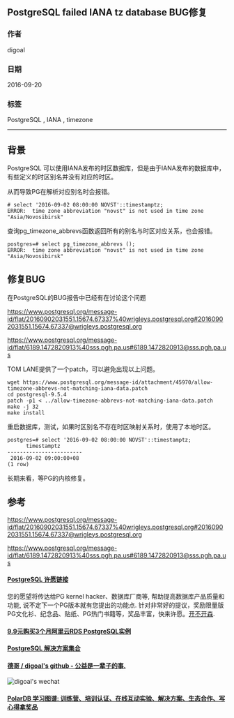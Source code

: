 ## PostgreSQL failed IANA tz database BUG修复
          
### 作者         
digoal          
          
### 日期        
2016-09-20       
          
### 标签        
PostgreSQL , IANA , timezone  
          
----        
          
## 背景  
PostgreSQL 可以使用IANA发布的时区数据库，但是由于IANA发布的数据库中，有些定义的时区别名并没有对应的时区。  
  
从而导致PG在解析对应别名时会报错。  
  
```
# select '2016-09-02 08:00:00 NOVST'::timestamptz;
ERROR:  time zone abbreviation "novst" is not used in time zone "Asia/Novosibirsk"
```
  
查询pg_timezone_abbrevs函数返回所有的别名与时区对应关系，也会报错。  
```
postgres=# select pg_timezone_abbrevs ();
ERROR:  time zone abbreviation "novst" is not used in time zone "Asia/Novosibirsk"
```
  
## 修复BUG
在PostgreSQL的BUG报告中已经有在讨论这个问题  
  
https://www.postgresql.org/message-id/flat/20160902031551.15674.67337%40wrigleys.postgresql.org#20160902031551.15674.67337@wrigleys.postgresql.org  
  
https://www.postgresql.org/message-id/flat/6189.1472820913%40sss.pgh.pa.us#6189.1472820913@sss.pgh.pa.us  
  
TOM LANE提供了一个patch，可以避免出现以上问题。  
  
```
wget https://www.postgresql.org/message-id/attachment/45970/allow-timezone-abbrevs-not-matching-iana-data.patch
cd postgresql-9.5.4
patch -p1 < ../allow-timezone-abbrevs-not-matching-iana-data.patch
make -j 32
make install
```
  
重启数据库，测试，如果时区别名不存在时区映射关系时，使用了本地时区。    
```
postgres=# select '2016-09-02 08:00:00 NOVST'::timestamptz;
      timestamptz       
------------------------
 2016-09-02 09:00:00+08
(1 row)
```
  
长期来看，等PG的内核修复。  
    
## 参考  
  
https://www.postgresql.org/message-id/flat/20160902031551.15674.67337%40wrigleys.postgresql.org#20160902031551.15674.67337@wrigleys.postgresql.org  
  
https://www.postgresql.org/message-id/flat/6189.1472820913%40sss.pgh.pa.us#6189.1472820913@sss.pgh.pa.us  
  
  


  
  
  
  
  
  
  
  
  
  
  
  
  
  
  
  
  
  
  
  
  
  
  
  
  
  
  
  
  
  
  
  
  
  
  
  
  
  
  
  
  
  
  
  
  
  
  
  
  
  
  
  
  
  
  
  
  
  
  
  
  
  
  
  
  
  
  
  
  
  
  
  
  
#### [PostgreSQL 许愿链接](https://github.com/digoal/blog/issues/76 "269ac3d1c492e938c0191101c7238216")
您的愿望将传达给PG kernel hacker、数据库厂商等, 帮助提高数据库产品质量和功能, 说不定下一个PG版本就有您提出的功能点. 针对非常好的提议，奖励限量版PG文化衫、纪念品、贴纸、PG热门书籍等，奖品丰富，快来许愿。[开不开森](https://github.com/digoal/blog/issues/76 "269ac3d1c492e938c0191101c7238216").  
  
  
#### [9.9元购买3个月阿里云RDS PostgreSQL实例](https://www.aliyun.com/database/postgresqlactivity "57258f76c37864c6e6d23383d05714ea")
  
  
#### [PostgreSQL 解决方案集合](https://yq.aliyun.com/topic/118 "40cff096e9ed7122c512b35d8561d9c8")
  
  
#### [德哥 / digoal's github - 公益是一辈子的事.](https://github.com/digoal/blog/blob/master/README.md "22709685feb7cab07d30f30387f0a9ae")
  
  
![digoal's wechat](../pic/digoal_weixin.jpg "f7ad92eeba24523fd47a6e1a0e691b59")
  
  
#### [PolarDB 学习图谱: 训练营、培训认证、在线互动实验、解决方案、生态合作、写心得拿奖品](https://www.aliyun.com/database/openpolardb/activity "8642f60e04ed0c814bf9cb9677976bd4")
  
